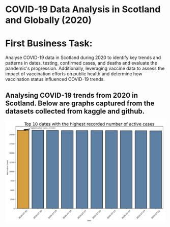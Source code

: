 # COVID-19 Data Analysis in Scotland and Globally (2020)

# First Business Task: 
Analyse COVID-19 data in Scotland during 2020 to identify key trends and patterns in dates, testing, confirmed cases, and deaths and evaluate the pandemic's progression. Additionally, leveraging vaccine data to assess the impact of vaccination efforts on public health and determine how vaccination status influenced COVID-19 trends.

## Analysing COVID-19 trends from 2020 in Scotland. Below are graphs captured from the datasets collected from kaggle and github.
![image alt](https://github.com/stanley-fok/COVID-19-Data-Visualisation/blob/a905f2ccdd63c124c184acb48d2c959eb57b29dd/1.png)


